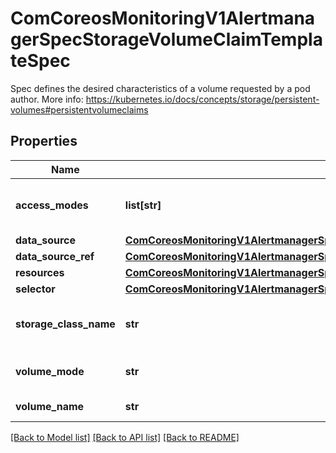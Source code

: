 # ComCoreosMonitoringV1AlertmanagerSpecStorageVolumeClaimTemplateSpec

Spec defines the desired characteristics of a volume requested by a pod author. More info: https://kubernetes.io/docs/concepts/storage/persistent-volumes#persistentvolumeclaims
## Properties
Name | Type | Description | Notes
------------ | ------------- | ------------- | -------------
**access_modes** | **list[str]** | AccessModes contains the desired access modes the volume should have. More info: https://kubernetes.io/docs/concepts/storage/persistent-volumes#access-modes-1 | [optional] 
**data_source** | [**ComCoreosMonitoringV1AlertmanagerSpecStorageEphemeralVolumeClaimTemplateSpecDataSource**](ComCoreosMonitoringV1AlertmanagerSpecStorageEphemeralVolumeClaimTemplateSpecDataSource.md) |  | [optional] 
**data_source_ref** | [**ComCoreosMonitoringV1AlertmanagerSpecStorageEphemeralVolumeClaimTemplateSpecDataSourceRef**](ComCoreosMonitoringV1AlertmanagerSpecStorageEphemeralVolumeClaimTemplateSpecDataSourceRef.md) |  | [optional] 
**resources** | [**ComCoreosMonitoringV1AlertmanagerSpecStorageEphemeralVolumeClaimTemplateSpecResources**](ComCoreosMonitoringV1AlertmanagerSpecStorageEphemeralVolumeClaimTemplateSpecResources.md) |  | [optional] 
**selector** | [**ComCoreosMonitoringV1AlertmanagerSpecStorageEphemeralVolumeClaimTemplateSpecSelector**](ComCoreosMonitoringV1AlertmanagerSpecStorageEphemeralVolumeClaimTemplateSpecSelector.md) |  | [optional] 
**storage_class_name** | **str** | Name of the StorageClass required by the claim. More info: https://kubernetes.io/docs/concepts/storage/persistent-volumes#class-1 | [optional] 
**volume_mode** | **str** | volumeMode defines what type of volume is required by the claim. Value of Filesystem is implied when not included in claim spec. | [optional] 
**volume_name** | **str** | VolumeName is the binding reference to the PersistentVolume backing this claim. | [optional] 

[[Back to Model list]](../README.md#documentation-for-models) [[Back to API list]](../README.md#documentation-for-api-endpoints) [[Back to README]](../README.md)


